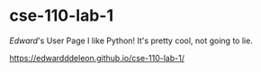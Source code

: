 # cse-110-lab-1

*Edward*'s User Page
I like Python! It's pretty cool, not going to lie.

https://edwardddeleon.github.io/cse-110-lab-1/
